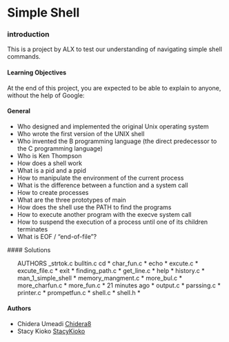 # Simple Shell

### introduction
This is a project by ALX to test our understanding of navigating simple shell commands.

#### Learning Objectives
At the end of this project, you are expected to be able to explain to anyone, without the help of Google:

#### General
<ul>
<li>Who designed and implemented the original Unix operating system
<li>Who wrote the first version of the UNIX shell
<li>Who invented the B programming language (the direct predecessor to the C programming language)
<li>Who is Ken Thompson
<li>How does a shell work
<li>What is a pid and a ppid
<li>How to manipulate the environment of the current process
<li>What is the difference between a function and a system call
<li>How to create processes
<li>What are the three prototypes of main
<li>How does the shell use the PATH to find the programs
<li>How to execute another program with the execve system call
<li>How to suspend the execution of a process until one of its children terminates
<li>What is EOF / “end-of-file”?
</ul>
#### Solutions

<ol>
AUTHORS
_strtok.c </li>
bulltin.c
cd
* char_fun.c
* echo
* excute.c
* excute_file.c
* exit
* finding_path.c
* get_line.c
* help
* history.c
* man_1_simple_shell
* memory_mangment.c
* more_bul.c
* more_charfun.c
* more_fun.c
* 21 minutes ago
* output.c
* parssing.c
* printer.c
* prompetfun.c
* shell.c
* shell.h
* </ol>

#### Authors
* Chidera Umeadi [Chidera8](https://github.com/Chidera8)
* Stacy Kioko [StacyKioko](https://github.com/StacyKioko)
